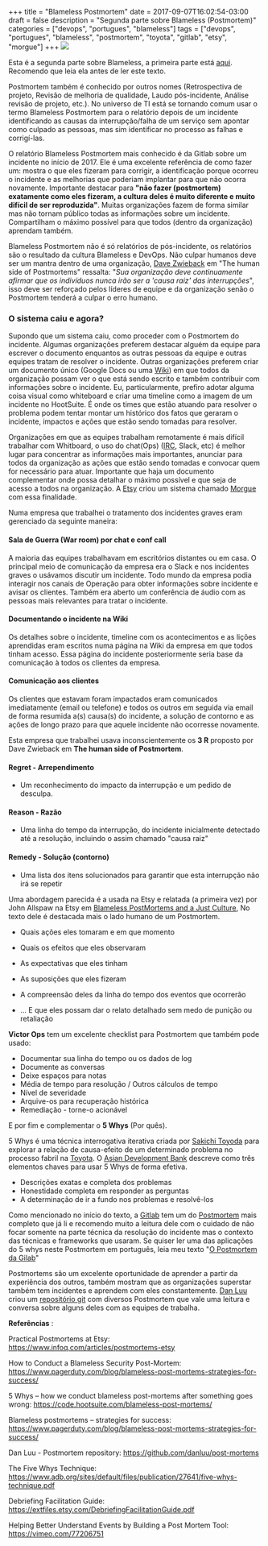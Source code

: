 +++
title = "Blameless Postmortem"
date = 2017-09-07T16:02:54-03:00
draft = false
description = "Segunda parte sobre Blameless (Postmortem)"
categories = ["devops", "portugues", "blameless"]
tags = ["devops", "portugues", "blameless", "postmortem", "toyota", "gitlab", "etsy", "morgue"]
+++
![](/images/office_report.jpg)

Esta é a segunda parte sobre Blameless, a primeira parte está [aqui](https://www.fernandoike.com/2017/08/21/blameless-a-culpa-nao-e-sua/). Recomendo que leia ela antes de ler este texto.

Postmortem também é conhecido por outros nomes (Retrospectiva de projeto, Revisão de melhoria de qualidade, Laudo pós-incidente, Análise revisão de projeto, etc.). No universo de TI está se tornando comum usar o termo Blameless Postmortem para o relatório depois de um incidente identificando as causas da interrupção/falha de um serviço sem apontar como culpado as pessoas, mas sim identificar no processo as falhas e corrigí-las.

O relatório Blameless Postmortem mais conhecido é da Gitlab sobre um incidente no início de 2017. Ele é uma excelente referência de como fazer um: mostra o que eles fizeram para corrigir, a identificação porque ocorreu o incidente e as melhorias que poderiam implantar para que não ocorra novamente. Importante destacar para **"não fazer (postmortem) exatamente como eles fizeram, a cultura deles é muito diferente e muito difícil de ser reproduzida"**. Muitas organizações fazem de forma similar mas não tornam público todas as informações sobre um incidente. Compartilham o máximo possível para que todos (dentro da organização) aprendam também.

Blameless Postmortem não é só relatórios de pós-incidente, os relatórios são o resultado da cultura Blameless e DevOps. Não culpar humanos deve ser um mantra dentro de uma organização, [Dave Zwieback](https://twitter.com/mindweather) em "The human side of Postmortems" ressalta: "*Sua organização deve continuamente afirmar que os indivíduos nunca irão ser a 'causa raiz' das interrupções*", isso deve ser reforçado pelos líderes de equipe e da organização senão o Postmortem tenderá a culpar o erro humano.

### O sistema caiu e agora?

Supondo que um sistema caiu, como proceder com o Postmortem do incidente.  Algumas organizações preferem destacar alguém da equipe para escrever o documento enquantos as outras pessoas da equipe e outras equipes tratam de resolver o incidente. Outras organizações preferem criar um documento único (Google Docs ou uma [Wiki](https://en.wikipedia.org/wiki/Wiki)) em que todos da organização possam ver o que está sendo escrito e também contribuir com informações sobre o incidente. Eu, particularmente, prefiro adotar alguma coisa visual como whiteboard e criar uma timeline como a imagem de um incidente no HootSuite. É onde os times que estão atuando para resolver o problema podem tentar montar um histórico dos fatos que geraram o incidente, impactos e ações que estão sendo tomadas para resolver.

Organizações em que as equipes trabalham remotamente é mais difícil trabalhar com Whitboard, o uso do chat(Ops) ([IRC](https://en.wikipedia.org/wiki/Internet_Relay_Chat), Slack, etc) é melhor lugar para concentrar as informações mais importantes, anunciar para todos da organização as ações que estão sendo tomadas e convocar quem for necessário para atuar. Importante que haja um documento  complementar onde possa detalhar o máximo possível e que seja de acesso a todos na organização. A [Etsy](https://) criou um sistema chamado [Morgue](https://github.com/etsy/morgue) com essa finalidade.

Numa empresa que trabalhei o tratamento dos incidentes graves eram gerenciado da seguinte maneira:

#### Sala de Guerra (War room) por chat e conf call
  A maioria das equipes trabalhavam em escritórios distantes ou em casa. O principal meio de comunicação da empresa era o Slack e nos incidentes graves o usávamos discutir um incidente. Todo mundo da empresa podia interagir nos canais de Operação para obter informações sobre incidente e avisar os clientes. Também era aberto um conferência de áudio com as pessoas mais relevantes para tratar o incidente.

#### Documentando o incidente na Wiki
  Os detalhes sobre o incidente, timeline com os acontecimentos e as lições aprendidas eram escritos numa página na Wiki da empresa em que todos tinham acesso. Essa página do incidente posteriormente seria base da comunicação à todos os clientes da empresa.

#### Comunicação aos clientes
  Os clientes que estavam foram impactados eram comunicados imediatamente (email ou telefone) e todos os outros em seguida via email de forma resumida a(s) causa(s) do incidente, a solução de contorno e as ações de longo prazo para que aquele incidente não ocorresse novamente.

Esta empresa que trabalhei usava inconscientemente os **3 R** proposto por Dave Zwieback em **The human side of Postmortem**.

#### Regret - Arrependimento
- Um reconhecimento do impacto da interrupção e um pedido de desculpa.

#### Reason - Razão
- Uma linha do tempo da interrupção, do incidente inicialmente detectado até a resolução, incluindo o assim chamado "causa raiz"

#### Remedy - Solução (contorno)
-  Uma lista dos itens solucionados para garantir que esta interrupção não irá se repetir


Uma abordagem parecida é a usada na Etsy e relatada (a primeira vez) por John Allspaw na Etsy em [Blameless PostMortems and a Just Culture](https://codeascraft.com/2012/05/22/blameless-postmortems/), No texto dele é destacada mais o lado humano de um Postmortem.

- Quais ações eles tomaram e em que momento
- Quais os efeitos que eles observaram
- As expectativas que eles tinham
- As suposições que eles fizeram
- A compreensão deles da linha do tempo dos eventos que ocorrerão

- ... E que eles possam dar o relato detalhado sem medo de punição ou retaliação

**Victor Ops** tem um excelente checklist para Postmortem que também pode usado:

- Documentar sua linha do tempo ou os dados de log
- Documente as conversas
- Deixe espaços para notas
- Média de tempo para resolução / Outros cálculos de tempo
- Nível de severidade
- Arquive-os para recuperação histórica
- Remediação - torne-o acionável

E por fim e complementar o **5 Whys** (Por quês).

5 Whys é uma técnica interrogativa iterativa criada por [Sakichi Toyoda](https://www.toyota-industries.com/company//history/toyoda_sakichi/) para explorar a relação de causa-efeito  de um determinado problema no processo fabril na [Toyota](https://www.toyota.com). O [Asian Development Bank](https://www.adb.org/) descreve como três elementos chaves para usar 5 Whys de forma efetiva.

- Descrições exatas e completa dos problemas
- Honestidade completa em responder as perguntas
- A determinação de ir a fundo nos problemas e resolvê-los

Como mencionado no início do texto, a [Gitlab](https://gitlab.com/) tem um do [Postmortem](https://about.gitlab.com/2017/02/10/postmortem-of-database-outage-of-january-31) mais completo que já li e recomendo muito a leitura dele com o cuidado de não focar somente na parte técnica da resolução do incidente mas o contexto das técnicas e frameworks que usaram. Se quiser ler uma das aplicações do 5 whys neste Postmortem em português, leia meu texto "[O Postmortem da Gilab](https://www.fernandoike.com/2017/02/13/o-postmortem-da-gitlab/)"

Postmortems são um excelente oportunidade de aprender a partir da experiência dos outros, também mostram que as organizações superstar também tem incidentes e aprendem com eles constantemente. [Dan Luu](https://) criou um [repositório git](https://github.com/danluu/post-mortems) com diversos Postmortem que vale uma leitura e conversa sobre alguns deles com as equipes de trabalha.

**Referências** :

Practical Postmortems at Etsy: https://www.infoq.com/articles/postmortems-etsy

How to Conduct a Blameless Security Post-Mortem: https://www.pagerduty.com/blog/blameless-post-mortems-strategies-for-success/

5 Whys – how we conduct blameless post-mortems after something goes wrong: https://code.hootsuite.com/blameless-post-mortems/

Blameless postmortems – strategies for success: https://www.pagerduty.com/blog/blameless-post-mortems-strategies-for-success/

Dan Luu - Postmortem repository: https://github.com/danluu/post-mortems

The Five Whys Technique: https://www.adb.org/sites/default/files/publication/27641/five-whys-technique.pdf

Debriefing Facilitation Guide: https://extfiles.etsy.com/DebriefingFacilitationGuide.pdf

Helping Better Understand Events by Building a Post Mortem Tool: https://vimeo.com/77206751
